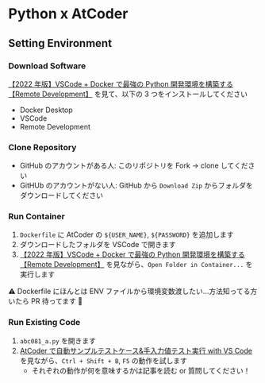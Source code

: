 # Python x AtCoder

## Setting Environment

### Download Software

[【2022 年版】VSCode + Docker で最強の Python 開発環境を構築する【Remote Development】](https://www.true-fly.com/entry/2021/12/08/073000) を見て、以下の 3 つをインストールしてください

- Docker Desktop
- VSCode
- Remote Development

### Clone Repository

- GitHub のアカウントがある人: このリポジトリを Fork -> clone してください
- GitHUb のアカウントがない人: GitHub から `Download Zip` からフォルダをダウンロードしてください

### Run Container

1. `Dockerfile` に AtCoder の `${USER_NAME}`, `${PASSWORD}` を追加します
2. ダウンロードしたフォルダを VSCode で開きます
3. [【2022 年版】VSCode + Docker で最強の Python 開発環境を構築する【Remote Development】](https://www.true-fly.com/entry/2021/12/08/073000) を見ながら、`Open Folder in Container...` を実行します

⚠️ Dockerfile にほんとは ENV ファイルから環境変数渡したい...方法知ってる方いたら PR 待ってます 🙏

### Run Existing Code

1. `abc081_a.py` を開きます
2. [AtCoder で自動サンプルテストケース&手入力値テスト実行 with VS Code](https://qiita.com/chokoryu/items/4b31ffb89dbc8cb86971) を見ながら、`Ctrl + Shift + B`, `F5` の動作を試します
   - それぞれの動作が何を意味するかは記事を読む or 質問してください！

